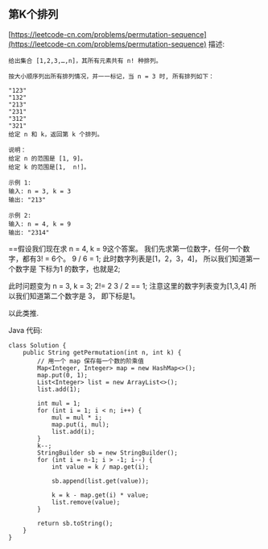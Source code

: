 ## 第K个排列
[https://leetcode-cn.com/problems/permutation-sequence](https://leetcode-cn.com/problems/permutation-sequence)
描述:
```
给出集合 [1,2,3,…,n]，其所有元素共有 n! 种排列。

按大小顺序列出所有排列情况，并一一标记，当 n = 3 时, 所有排列如下：

"123"
"132"
"213"
"231"
"312"
"321"
给定 n 和 k，返回第 k 个排列。

说明：
给定 n 的范围是 [1, 9]。
给定 k 的范围是[1,  n!]。

示例 1:
输入: n = 3, k = 3
输出: "213"

示例 2:
输入: n = 4, k = 9
输出: "2314"
```
==假设我们现在求 n = 4, k = 9这个答案。
我们先求第一位数字，任何一个数字，都有3! = 6个。
9 / 6 = 1; 此时数字列表是[1，2，3，4]， 所以我们知道第一个数字是 下标为1 的数字，也就是2;

此时问题变为 n = 3, k = 3; 2!= 2
3 / 2 == 1; 注意这里的数字列表变为[1,3,4] 所以我们知道第二个数字是 3， 即下标是1。

以此类推.

Java 代码:
```
class Solution {
    public String getPermutation(int n, int k) {
        // 用一个 map 保存每一个数的阶乘值
        Map<Integer, Integer> map = new HashMap<>();
        map.put(0, 1);
        List<Integer> list = new ArrayList<>();
        list.add(1);

        int mul = 1;
        for (int i = 1; i < n; i++) {
            mul = mul * i;
            map.put(i, mul);
            list.add(i);
        }
        k--;
        StringBuilder sb = new StringBuilder();
        for (int i = n-1; i > -1; i--) {
            int value = k / map.get(i);
            
            sb.append(list.get(value));

            k = k - map.get(i) * value;
            list.remove(value);
        }

        return sb.toString();
    }
}
```
